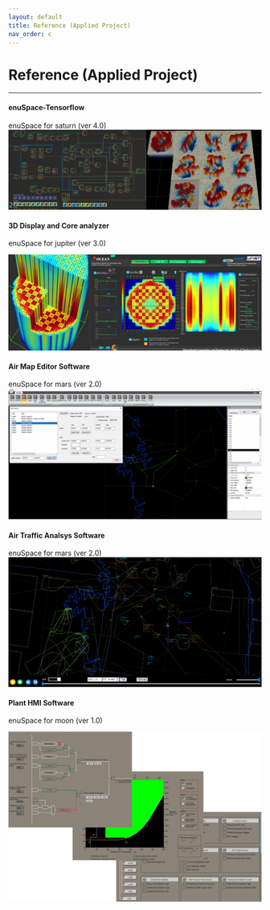 ```yaml
---
layout: default
title: Reference (Applied Project)
nav_order: c
---
```


# Reference \(Applied Project\)

---

#### 

#### enuSpace-Tensorflow

enuSpace for saturn \(ver 4.0\)![](./assets/reference/enuspace-tensorflow.png)

#### 3D Display and Core analyzer

enuSpace for jupiter \(ver 3.0\)

![](./assets/reference/ocean.png)

#### Air Map Editor Software

enuSpace for mars \(ver 2.0\)![](./assets/reference/enuAeroSpace.png)

#### Air Traffic Analsys Software

enuSpace for mars \(ver 2.0\)![](./assets/reference/airtraffic.png)

#### Plant HMI Software

enuSpace for moon \(ver 1.0\)

![](./assets/reference/plant_hmi.png)

